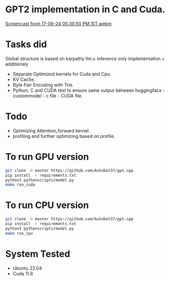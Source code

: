 # GPT2 implementation in C and Cuda.

[Screencast from 17-06-24 05:30:50 PM IST.webm](https://github.com/Autobot37/gpt.cpp/assets/93463931/330b4364-e4ae-467e-842f-085b0aaf8355)

# Tasks did
Global structure is based on karpathy llm.c inference only implementation + additionaly

- Separate Optimized kernels for Cuda and Cpu.
- KV Cache.
- Byte Pair Encoding with Trie.
- Python, C and CUDA test to ensure same output between huggingface - custommodel - c file - CUDA file. 

# Todo
- Optimizing Attention_forward kernel.
- profiling and further optimizing based on profile.

# To run GPU version
```bash
git clone -b master https://github.com/Autobot37/gpt.cpp
pip install -r requirements.txt
python3 pythonscripts/model.py
make run_cuda
```

# To run CPU version
```bash
git clone -b master https://github.com/Autobot37/gpt.cpp
pip install -r requirements.txt
python3 pythonscripts/model.py
make run_cpu
```

# System Tested
- Ubuntu 22.04
- Cuda 11.8


